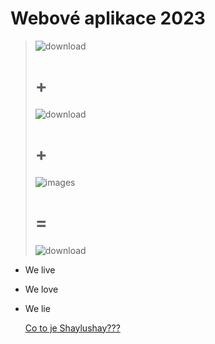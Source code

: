 # Webové aplikace 2023

  > ![download](https://github.com/upcae9cffb/2023_wa_sa_vakula/assets/94872285/c0452567-917c-4b74-bedd-2f59472043f7)
  > # +
  > ![download](https://github.com/upcae9cffb/2023_wa_sa_vakula/assets/94872285/3fc01f5a-0756-468c-8bd7-59212da49429)
  > # +
  > ![images](https://github.com/upcae9cffb/2023_wa_sa_vakula/assets/94872285/e0e507f1-40f1-479b-8448-a868879966dd)
  > # =
  > ![download](https://github.com/upcae9cffb/2023_wa_sa_vakula/assets/94872285/707014b3-0d86-4cf1-959d-64b0617f5853)

- We live
- We love
- We lie

  [Co to je Shaylushay???](https://www.youtube.com/watch?v=7SranwMTjQs)
